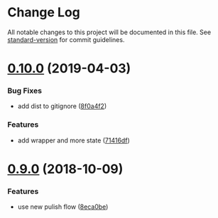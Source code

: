 # Change Log

All notable changes to this project will be documented in this file. See [standard-version](https://github.com/conventional-changelog/standard-version) for commit guidelines.

# [0.10.0](https://github.com/dalphyx/vue-headroom/compare/v0.9.0...v0.10.0) (2019-04-03)


### Bug Fixes

* add dist to gitignore ([8f0a4f2](https://github.com/dalphyx/vue-headroom/commit/8f0a4f2))


### Features

* add wrapper and more state ([71416df](https://github.com/dalphyx/vue-headroom/commit/71416df))



<a name="0.9.0"></a>
# [0.9.0](https://github.com/dalphyx/vue-headroom/compare/v0.8.1...v0.9.0) (2018-10-09)


### Features

* use new pulish flow ([8eca0be](https://github.com/dalphyx/vue-headroom/commit/8eca0be))
